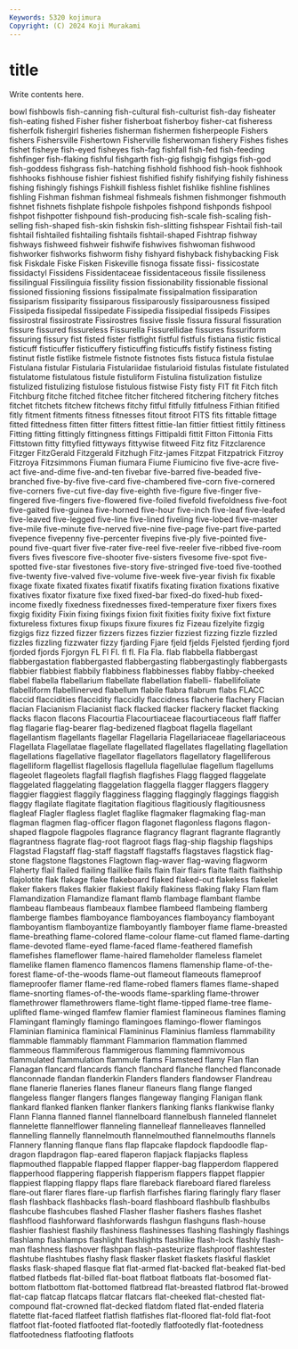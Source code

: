 ```yaml
---
Keywords: 5320 kojimura
Copyright: (C) 2024 Koji Murakami
---
```


# title

Write contents here.



bowl fishbowls
fish-canning fish-cultural fish-culturist fish-day fisheater fish-eating fished Fisher fisher fisherboat
fisherboy fisher-cat fisheress fisherfolk fishergirl fisheries fisherman fishermen fisherpeople Fishers
fishers Fishersville Fishertown Fisherville fisherwoman fishery Fishes fishes fishet fisheye
fish-eyed fisheyes fish-fag fishfall fish-fed fish-feeding fishfinger fish-flaking fishful fishgarth
fish-gig fishgig fishgigs fish-god fish-goddess fishgrass fish-hatching fishhold fishhood fish-hook
fishhook fishhooks fishhouse fishier fishiest fishified fishify fishifying fishily fishiness
fishing fishingly fishings Fishkill fishless fishlet fishlike fishline fishlines fishling
Fishman fishman fishmeal fishmeals fishmen fishmonger fishmouth fishnet fishnets fishplate
fishpole fishpoles fishpond fishponds fishpool fishpot fishpotter fishpound fish-producing fish-scale
fish-scaling fish-selling fish-shaped fish-skin fishskin fish-slitting fishspear Fishtail fish-tail fishtail
fishtailed fishtailing fishtails fishtail-shaped Fishtrap fishway fishways fishweed fishweir fishwife
fishwives fishwoman fishwood fishworker fishworks fishworm fishy fishyard fishyback fishybacking
Fisk fisk Fiskdale Fiske Fisken Fiskeville fisnoga fissate fissi- fissicostate
fissidactyl Fissidens Fissidentaceae fissidentaceous fissile fissileness fissilingual Fissilinguia fissility fission
fissionability fissionable fissional fissioned fissioning fissions fissipalmate fissipalmation fissiparation fissiparism
fissiparity fissiparous fissiparously fissiparousness fissiped Fissipeda fissipedal fissipedate Fissipedia fissipedial
fissipeds Fissipes fissirostral fissirostrate Fissirostres fissive fissle fissura fissural fissuration
fissure fissured fissureless Fissurella Fissurellidae fissures fissuriform fissuring fissury fist
fisted fister fistfight fistful fistfuls fistiana fistic fistical fisticuff fisticuffer
fisticuffery fisticuffing fisticuffs fistify fistiness fisting fistinut fistle fistlike fistmele
fistnote fistnotes fists fistuca fistula fistulae Fistulana fistular Fistularia Fistulariidae
fistularioid fistulas fistulate fistulated fistulatome fistulatous fistule fistuliform Fistulina fistulization
fistulize fistulized fistulizing fistulose fistulous fistwise Fisty fisty FIT fit
Fitch fitch Fitchburg fitche fitched fitchee fitcher fitchered fitchering fitchery
fitches fitchet fitchets fitchew fitchews fitchy fitful fitfully fitfulness Fithian
fitified fitly fitment fitments fitness fitnesses fitout fitroot FITS fits
fittable fittage fitted fittedness fitten fitter fitters fittest fittie-lan fittier
fittiest fittily fittiness Fitting fitting fittingly fittingness fittings Fittipaldi fittit
Fitton Fittonia Fitts Fittstown fitty fittyfied fittyways fittywise fitweed Fitz
fitz Fitzclarence Fitzger FitzGerald Fitzgerald Fitzhugh Fitz-james Fitzpat Fitzpatrick Fitzroy
Fitzroya Fitzsimmons Fiuman fiumara Fiume Fiumicino five five-acre five-act five-and-dime
five-and-ten fivebar five-barred five-beaded five-branched five-by-five five-card five-chambered five-corn five-cornered
five-corners five-cut five-day five-eighth five-figure five-finger five-fingered five-fingers five-flowered five-foiled
fivefold fivefoldness five-foot five-gaited five-guinea five-horned five-hour five-inch five-leaf five-leafed
five-leaved five-legged five-line five-lined fiveling five-lobed five-master five-mile five-minute five-nerved
five-nine five-page five-part five-parted fivepence fivepenny five-percenter fivepins five-ply five-pointed
five-pound five-quart fiver five-rater five-reel five-reeler five-ribbed five-room fivers fives
fivescore five-shooter five-sisters fivesome five-spot five-spotted five-star fivestones five-story five-stringed
five-toed five-toothed five-twenty five-valved five-volume five-week five-year fivish fix fixable
fixage fixate fixated fixates fixatif fixatifs fixating fixation fixations fixative
fixatives fixator fixature fixe fixed fixed-bar fixed-do fixed-hub fixed-income fixedly
fixedness fixednesses fixed-temperature fixer fixers fixes fixgig fixidity Fixin fixing
fixings fixion fixit fixities fixity fixive fixt fixture fixtureless fixtures
fixup fixups fixure fixures fiz Fizeau fizelyite fizgig fizgigs fizz
fizzed fizzer fizzers fizzes fizzier fizziest fizzing fizzle fizzled fizzles
fizzling fizzwater fizzy fjarding Fjare fjeld fjelds Fjelsted fjerding fjord
fjorded fjords Fjorgyn FL Fl Fl. fl fl. Fla Fla.
flab flabbella flabbergast flabbergastation flabbergasted flabbergasting flabbergastingly flabbergasts flabbier flabbiest
flabbily flabbiness flabbinesses flabby flabby-cheeked flabel flabella flabellarium flabellate flabellation
flabelli- flabellifoliate flabelliform flabellinerved flabellum flabile flabra flabrum flabs FLACC
flaccid flaccidities flaccidity flaccidly flaccidness flacherie flachery Flacian flacian Flacianism
Flacianist flack flacked flacker flackery flacket flacking flacks flacon flacons
Flacourtia Flacourtiaceae flacourtiaceous flaff flaffer flag flagarie flag-bearer flag-bedizened flagboat
flagella flagellant flagellantism flagellants flagellar Flagellaria Flagellariaceae flagellariaceous Flagellata Flagellatae
flagellate flagellated flagellates flagellating flagellation flagellations flagellative flagellator flagellators flagellatory
flagelliferous flagelliform flagellist flagellosis flagellula flagellulae flagellum flagellums flageolet flageolets
flagfall flagfish flagfishes Flagg flagged flaggelate flaggelated flaggelating flaggelation flaggella
flagger flaggers flaggery flaggier flaggiest flaggily flagginess flagging flaggingly flaggings
flaggish flaggy flagilate flagitate flagitation flagitious flagitiously flagitiousness flagleaf Flagler
flagless flaglet flaglike flagmaker flagmaking flag-man flagman flagmen flag-officer flagon
flagonet flagonless flagons flagon-shaped flagpole flagpoles flagrance flagrancy flagrant flagrante
flagrantly flagrantness flagrate flag-root flagroot flags flag-ship flagship flagships Flagstad
Flagstaff flag-staff flagstaff flagstaffs flagstaves flagstick flag-stone flagstone flagstones Flagtown
flag-waver flag-waving flagworm Flaherty flail flailed flailing flaillike flails flain
flair flairs flaite flaith flaithship flajolotite flak flakage flake flakeboard
flaked flaked-out flakeless flakelet flaker flakers flakes flakier flakiest flakily
flakiness flaking flaky Flam flam Flamandization Flamandize flamant flamb flambage
flambant flambe flambeau flambeaus flambeaux flambee flambeed flambeing flamberg flamberge
flambes flamboyance flamboyances flamboyancy flamboyant flamboyantism flamboyantize flamboyantly flamboyer flame
flame-breasted flame-breathing flame-colored flame-colour flame-cut flamed flame-darting flame-devoted flame-eyed flame-faced
flame-feathered flamefish flamefishes flameflower flame-haired flameholder flameless flamelet flamelike flamen
flamenco flamencos flamens flamenship flame-of-the-forest flame-of-the-woods flame-out flameout flameouts flameproof
flameproofer flamer flame-red flame-robed flamers flames flame-shaped flame-snorting flames-of-the-woods flame-sparkling
flame-thrower flamethrower flamethrowers flame-tight flame-tipped flame-tree flame-uplifted flame-winged flamfew flamier
flamiest flamineous flamines flaming Flamingant flamingly flamingo flamingoes flamingo-flower flamingos
Flaminian flaminica flaminical Flamininus Flaminius flamless flammability flammable flammably flammant
Flammarion flammation flammed flammeous flammiferous flammigerous flamming flammivomous flammulated flammulation
flammule flams Flamsteed flamy Flan flan Flanagan flancard flancards flanch
flanchard flanche flanched flanconade flanconnade flandan flanderkin Flanders flanders flandowser
Flandreau flane flanerie flaneries flanes flaneur flaneurs flang flange flanged
flangeless flanger flangers flanges flangeway flanging Flanigan flank flankard flanked
flanken flanker flankers flanking flanks flankwise flanky Flann Flanna flanned
flannel flannelboard flannelbush flanneled flannelet flannelette flannelflower flanneling flannelleaf flannelleaves
flannelled flannelling flannelly flannelmouth flannelmouthed flannelmouths flannels Flannery flanning flanque
flans flap flapcake flapdock flapdoodle flap-dragon flapdragon flap-eared flaperon flapjack
flapjacks flapless flapmouthed flappable flapped flapper flapper-bag flapperdom flappered flapperhood
flappering flapperish flapperism flappers flappet flappier flappiest flapping flappy flaps
flare flareback flareboard flared flareless flare-out flarer flares flare-up flarfish
flarfishes flaring flaringly flary flaser flash flashback flashbacks flash-board flashboard
flashbulb flashbulbs flashcube flashcubes flashed Flasher flasher flashers flashes flashet
flashflood flashforward flashforwards flashgun flashguns flash-house flashier flashiest flashily flashiness
flashinesses flashing flashingly flashings flashlamp flashlamps flashlight flashlights flashlike flash-lock
flashly flash-man flashness flashover flashpan flash-pasteurize flashproof flashtester flashtube flashtubes
flashy flask flasker flasket flaskets flaskful flasklet flasks flask-shaped flasque
flat flat-armed flat-backed flat-beaked flat-bed flatbed flatbeds flat-billed flat-boat flatboat
flatboats flat-bosomed flat-bottom flatbottom flat-bottomed flatbread flat-breasted flatbrod flat-browed flat-cap
flatcap flatcaps flatcar flatcars flat-cheeked flat-chested flat-compound flat-crowned flat-decked flatdom
flated flat-ended flateria flatette flat-faced flatfeet flatfish flatfishes flat-floored flat-fold
flat-foot flatfoot flat-footed flatfooted flat-footedly flatfootedly flat-footedness flatfootedness flatfooting flatfoots
